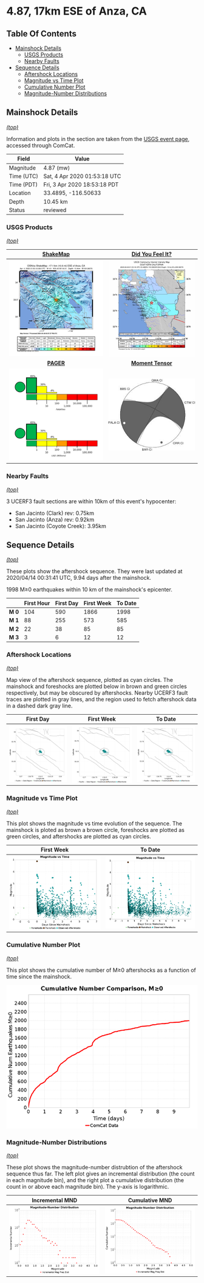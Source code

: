 # 4.87, 17km ESE of Anza, CA

## Table Of Contents

* [Mainshock Details](#mainshock-details)
  * [USGS Products](#usgs-products)
  * [Nearby Faults](#nearby-faults)
* [Sequence Details](#sequence-details)
  * [Aftershock Locations](#aftershock-locations)
  * [Magnitude vs Time Plot](#magnitude-vs-time-plot)
  * [Cumulative Number Plot](#cumulative-number-plot)
  * [Magnitude-Number Distributions](#magnitude-number-distributions)

## Mainshock Details
*[(top)](#table-of-contents)*

Information and plots in the section are taken from the [USGS event page](https://earthquake.usgs.gov/earthquakes/eventpage/ci39126079), accessed through ComCat.

| Field | Value |
|-----|-----|
| Magnitude | 4.87 (mw) |
| Time (UTC) | Sat, 4 Apr 2020 01:53:18 UTC |
| Time (PDT) | Fri, 3 Apr 2020 18:53:18 PDT |
| Location | 33.4895, -116.50633 |
| Depth | 10.45 km |
| Status | reviewed |

### USGS Products
*[(top)](#table-of-contents)*

| <center>**[ShakeMap](https://earthquake.usgs.gov/earthquakes/eventpage/ci39126079/shakemap/)**</center> | <center>**[Did You Feel It?](https://earthquake.usgs.gov/earthquakes/eventpage/ci39126079/dyfi/)**</center> |
|-----|-----|
| ![ShakeMap](resources/ci39126079_shakemap.jpg) | ![DYFI](resources/ci39126079_dyfi.jpg) |
| <center>**[PAGER](https://earthquake.usgs.gov/earthquakes/eventpage/ci39126079/pager/)**</center> | <center>**[Moment Tensor](https://earthquake.usgs.gov/earthquakes/eventpage/ci39126079/moment-tensor/)**</center> |
| ![PEGER](resources/ci39126079_pager.png) | ![Mechanism](resources/ci39126079_mechanism.jpg) |

### Nearby Faults
*[(top)](#table-of-contents)*


3 UCERF3 fault sections are within 10km of this event's hypocenter:

* San Jacinto (Clark) rev: 0.75km
* San Jacinto (Anza) rev: 0.92km
* San Jacinto (Coyote Creek): 3.95km
## Sequence Details
*[(top)](#table-of-contents)*

These plots show the aftershock sequence. They were last updated at 2020/04/14 00:31:41 UTC, 9.94 days after the mainshock.

1998 M&ge;0 earthquakes within 10 km of the mainshock's epicenter.


|  | First Hour | First Day | First Week | To Date |
|-----|-----|-----|-----|-----|
| **M 0** | 104 | 590 | 1866 | 1998 |
| **M 1** | 88 | 255 | 573 | 585 |
| **M 2** | 22 | 38 | 85 | 85 |
| **M 3** | 3 | 6 | 12 | 12 |
### Aftershock Locations
*[(top)](#table-of-contents)*

Map view of the aftershock sequence, plotted as cyan circles. The mainshock  and foreshocks are plotted below in brown and green circles respectively, but may be obscured by aftershocks. Nearby UCERF3 fault traces are plotted in gray lines, and the region used to fetch aftershock data in a dashed dark gray line.

| First Day | First Week | To Date |
|-----|-----|-----|
| ![First Day](resources/map_first_day.png) | ![First Day](resources/map_first_week.png) | ![First Day](resources/map_to_date.png) |

### Magnitude vs Time Plot
*[(top)](#table-of-contents)*

This plot shows the magnitude vs time evolution of the sequence. The mainshock is ploted as brown a brown circle, foreshocks are plotted as green circles, and aftershocks are plotted as cyan circles.

| First Week | To Date |
|-----|-----|
| ![Mag vs Time Plot](resources/aftershocks_mag_vs_time_week.png) | ![Mag vs Time Plot](resources/aftershocks_mag_vs_time.png) |

### Cumulative Number Plot
*[(top)](#table-of-contents)*

This plot shows the cumulative number of M&ge;0 aftershocks as a function of time since the mainshock.

![Time Func](resources/aftershocks_vs_time.png)

### Magnitude-Number Distributions
*[(top)](#table-of-contents)*

These plot shows the magnitude-number distrubtion of the aftershock sequence thus far. The left plot gives an incremental distribution (the count in each magnitude bin), and the right plot a cumulative distribution (the count in or above each magnitude bin). The y-axis is logarithmic.

| Incremental MND | Cumulative MND |
|-----|-----|
| ![Incremental](resources/aftershocks_mag_num_incremental.png) | ![Cumulative](resources/aftershocks_mag_num_cumulative.png) |

